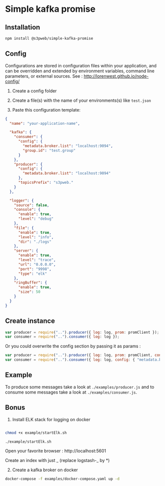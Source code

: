 # Simple kafka promise

## Installation

```bash
npm install @s3pweb/simple-kafka-promise
```

## Config

Configurations are stored in configuration files within your application, and can be overridden and extended by 
environment variables, command line parameters, or external sources. See : http://lorenwest.github.io/node-config/

1. Create a config folder

2. Create a file(s) with the name of your environments(s) like `test.json`

3. Paste this configuration template:

```json
{
  "name": "your-application-name",

  "kafka": {
    "consumer": {
      "config": {
        "metadata.broker.list": "localhost:9094",
        "group.id": "test.group"
      }
    },
    "producer": {
      "config": {
        "metadata.broker.list": "localhost:9094"
      },
      "topicsPrefix": "s3pweb."
    }
  },

  "logger": {
    "source": false,
    "console": {
      "enable": true,
      "level": "debug"
    },
    "file": {
      "enable": true,
      "level": "info",
      "dir": "./logs"
    },
    "server": {
      "enable": true,
      "level": "trace",
      "url": "0.0.0.0",
      "port": "9998",
      "type": "elk"
    },
    "ringBuffer": {
      "enable": true,
      "size": 50
    }
  }
}
```

## Create instance

```js
var producer = require("..").producer({ log: log, prom: promClient });
var consumer = require("..").consumer({ log: log });
```

Or you could overwrite the config section by passing it as params :

```js
var producer = require("..").producer({ log: log, prom: promClient, config: { "metadata.broker.list": "localhost:9094" } });
var consumer = require("..").consumer({ log: log, config: { "metadata.broker.list": "localhost:9094","group.id": "test.group"} });
```

## Example

To produce some messages take a look at `./examples/producer.js` and to consume some messages take a look at `./examples/consumer.js`.

## Bonus

1. Install ELK stack for logging on docker

```bash

chmod +x example/startElk.sh

./example/startElk.sh

```

Open your favorite browser : http://localhost:5601

Create an index with just _ (replace logstash-_ by \*)

2. Create a kafka broker on docker

```bash
docker-compose -f examples/docker-compose.yaml up -d
```

